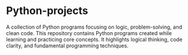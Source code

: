 # Python-projects
A collection of Python programs focusing on logic, problem-solving, and clean code.
This repository contains Python programs created while learning and practicing core concepts. 
It highlights logical thinking, code clarity, and fundamental programming techniques.
